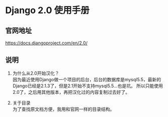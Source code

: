 # Django 2.0 使用手册
## 官网地址  
https://docs.djangoproject.com/en/2.0/

## 说明
1. 为什么从2.0开始汉化？  
因为最近使用Django做一个项目的后台，后台的数据库是mysql5.5，最新的Django已经是2.1.3了，但是2.1开始不支持mysql5.5...也是坑。
所以只能使用2.0了，之后用其他版本，再把汉化过的内容复制过去好了。  

2. 关于目录  
为了查找原文档方便，我用和官网一样的目录结构。
